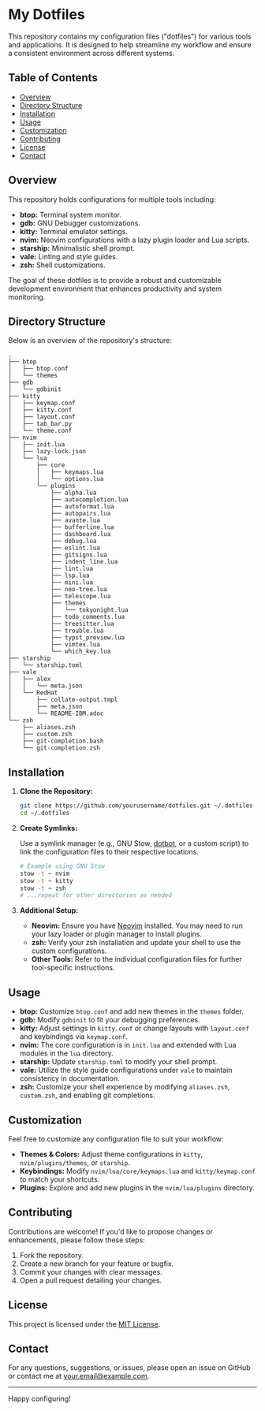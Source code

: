 # My Dotfiles

This repository contains my configuration files ("dotfiles") for various tools and applications. It is designed to help streamline my workflow and ensure a consistent environment across different systems.

## Table of Contents

- [Overview](#overview)
- [Directory Structure](#directory-structure)
- [Installation](#installation)
- [Usage](#usage)
- [Customization](#customization)
- [Contributing](#contributing)
- [License](#license)
- [Contact](#contact)

## Overview

This repository holds configurations for multiple tools including:
- **btop:** Terminal system monitor.
- **gdb:** GNU Debugger customizations.
- **kitty:** Terminal emulator settings.
- **nvim:** Neovim configurations with a lazy plugin loader and Lua scripts.
- **starship:** Minimalistic shell prompt.
- **vale:** Linting and style guides.
- **zsh:** Shell customizations.

The goal of these dotfiles is to provide a robust and customizable development environment that enhances productivity and system monitoring.

## Directory Structure

Below is an overview of the repository's structure:

```
.
├── btop
│   ├── btop.conf
│   └── themes
├── gdb
│   └── gdbinit
├── kitty
│   ├── keymap.conf
│   ├── kitty.conf
│   ├── layout.conf
│   ├── tab_bar.py
│   └── theme.conf
├── nvim
│   ├── init.lua
│   ├── lazy-lock.json
│   └── lua
│       ├── core
│       │   ├── keymaps.lua
│       │   └── options.lua
│       └── plugins
│           ├── alpha.lua
│           ├── autocompletion.lua
│           ├── autoformat.lua
│           ├── autopairs.lua
│           ├── avante.lua
│           ├── bufferline.lua
│           ├── dashboard.lua
│           ├── debug.lua
│           ├── eslint.lua
│           ├── gitsigns.lua
│           ├── indent_line.lua
│           ├── lint.lua
│           ├── lsp.lua
│           ├── mini.lua
│           ├── neo-tree.lua
│           ├── telescope.lua
│           ├── themes
│           │   └── tokyonight.lua
│           ├── todo_comments.lua
│           ├── treesitter.lua
│           ├── trouble.lua
│           ├── typst_preview.lua
│           ├── vimtex.lua
│           └── which_key.lua
├── starship
│   └── starship.toml
├── vale
│   ├── alex
│   │   └── meta.json
│   └── RedHat
│       ├── collate-output.tmpl
│       ├── meta.json
│       └── README-IBM.adoc
└── zsh
    ├── aliases.zsh
    ├── custom.zsh
    ├── git-completion.bash
    └── git-completion.zsh
```

## Installation

1. **Clone the Repository:**

   ```bash
   git clone https://github.com/yourusername/dotfiles.git ~/.dotfiles
   cd ~/.dotfiles
   ```

2. **Create Symlinks:**

   Use a symlink manager (e.g., GNU Stow, [dotbot](https://github.com/anishathalye/dotbot), or a custom script) to link the configuration files to their respective locations.

   ```bash
   # Example using GNU Stow
   stow -t ~ nvim
   stow -t ~ kitty
   stow -t ~ zsh
   # ...repeat for other directories as needed
   ```

3. **Additional Setup:**

   - **Neovim:** Ensure you have [Neovim](https://neovim.io/) installed. You may need to run your lazy loader or plugin manager to install plugins.
   - **zsh:** Verify your zsh installation and update your shell to use the custom configurations.
   - **Other Tools:** Refer to the individual configuration files for further tool-specific instructions.

## Usage

- **btop:** Customize `btop.conf` and add new themes in the `themes` folder.
- **gdb:** Modify `gdbinit` to fit your debugging preferences.
- **kitty:** Adjust settings in `kitty.conf` or change layouts with `layout.conf` and keybindings via `keymap.conf`.
- **nvim:** The core configuration is in `init.lua` and extended with Lua modules in the `lua` directory.
- **starship:** Update `starship.toml` to modify your shell prompt.
- **vale:** Utilize the style guide configurations under `vale` to maintain consistency in documentation.
- **zsh:** Customize your shell experience by modifying `aliases.zsh`, `custom.zsh`, and enabling git completions.

## Customization

Feel free to customize any configuration file to suit your workflow:

- **Themes & Colors:** Adjust theme configurations in `kitty`, `nvim/plugins/themes`, or `starship`.
- **Keybindings:** Modify `nvim/lua/core/keymaps.lua` and `kitty/keymap.conf` to match your shortcuts.
- **Plugins:** Explore and add new plugins in the `nvim/lua/plugins` directory.

## Contributing

Contributions are welcome! If you'd like to propose changes or enhancements, please follow these steps:

1. Fork the repository.
2. Create a new branch for your feature or bugfix.
3. Commit your changes with clear messages.
4. Open a pull request detailing your changes.

## License

This project is licensed under the [MIT License](LICENSE).

## Contact

For any questions, suggestions, or issues, please open an issue on GitHub or contact me at [your.email@example.com](mailto:your.email@example.com).

---

Happy configuring!
